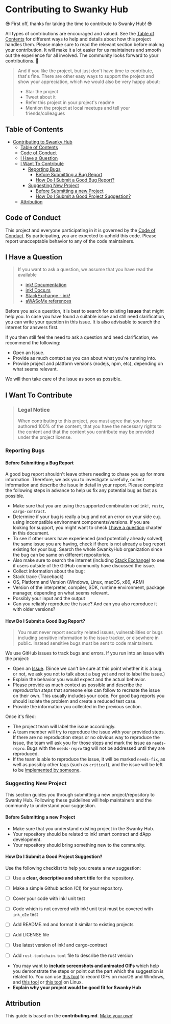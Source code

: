 # Contributing to Swanky Hub

😎 First off, thanks for taking the time to contribute to Swanky Hub! 😎

All types of contributions are encouraged and valued. See the [Table of Contents](#table-of-contents) for different ways to help and details about how this project handles them. Please make sure to read the relevant section before making your contribution. It will make it a lot easier for us maintainers and smooth out the experience for all involved. The community looks forward to your contributions. 🎉

> And if you like the project, but just don't have time to contribute, that's fine. There are other easy ways to support the project and show your appreciation, which we would also be very happy about:
> - Star the project
> - Tweet about it
> - Refer this project in your project's readme
> - Mention the project at local meetups and tell your friends/colleagues


## Table of Contents

- [Contributing to Swanky Hub](#contributing-to-swanky-hub)
  - [Table of Contents](#table-of-contents)
  - [Code of Conduct](#code-of-conduct)
  - [I Have a Question](#i-have-a-question)
  - [I Want To Contribute](#i-want-to-contribute)
    - [Reporting Bugs](#reporting-bugs)
      - [Before Submitting a Bug Report](#before-submitting-a-bug-report)
      - [How Do I Submit a Good Bug Report?](#how-do-i-submit-a-good-bug-report)
    - [Suggesting New Project](#suggesting-new-project)
      - [Before Submitting a new Project](#before-submitting-a-new-project)
      - [How Do I Submit a Good Project Suggestion?](#how-do-i-submit-a-good-project-suggestion)
  - [Attribution](#attribution)


## Code of Conduct

This project and everyone participating in it is governed by the
[Code of Conduct](./CODE_OF_CONDUCT.md).
By participating, you are expected to uphold this code. Please report unacceptable behavior to any of the code maintainers.


## I Have a Question

> If you want to ask a question, we assume that you have read the available 
> * [ink! Documentation]([Docs](https://use.ink/))
> * [ink! Docs.rs](https://docs.rs/ink/4.0.0/ink/)
> * [StackExchange - ink!](https://substrate.stackexchange.com/questions/tagged/ink)
> * [aWASoMe references](https://github.com/swankyhub/aWASoMe)

Before you ask a question, it is best to search for existing **Issues** that might help you. In case you have found a suitable issue and still need clarification, you can write your question in this issue. It is also advisable to search the internet for answers first.

If you then still feel the need to ask a question and need clarification, we recommend the following:

- Open an Issue.
- Provide as much context as you can about what you're running into.
- Provide project and platform versions (nodejs, npm, etc), depending on what seems relevant.

We will then take care of the issue as soon as possible.



## I Want To Contribute

> ### Legal Notice 
> When contributing to this project, you must agree that you have authored 100% of the content, that you have the necessary rights to the content and that the content you contribute may be provided under the project license.

### Reporting Bugs


#### Before Submitting a Bug Report

A good bug report shouldn't leave others needing to chase you up for more information. Therefore, we ask you to investigate carefully, collect information and describe the issue in detail in your report. Please complete the following steps in advance to help us fix any potential bug as fast as possible.

- Make sure that you are using the supported combination od `ink!`,  `rustc`, `cargo-contract`.
- Determine if your bug is really a bug and not an error on your side e.g. using incompatible environment components/versions. If you are looking for support, you might want to check [I have a question](#i-have-a-question) chapter in this document.
- To see if other users have experienced (and potentially already solved) the same issue you are having, check if there is not already a bug report existing for your bug. Search the whole SwankyHub organization since the bug can be same on different repositories.
- Also make sure to search the internet (including [Stack Exchange](https://substrate.stackexchange.com/questions/tagged/ink)) to see if users outside of the GitHub community have discussed the issue.
- Collect information about the bug:
- Stack trace (Traceback)
- OS, Platform and Version (Windows, Linux, macOS, x86, ARM)
- Version of the interpreter, compiler, SDK, runtime environment, package manager, depending on what seems relevant.
- Possibly your input and the output
- Can you reliably reproduce the issue? And can you also reproduce it with older versions?


#### How Do I Submit a Good Bug Report?

> You must never report security related issues, vulnerabilities or bugs including sensitive information to the issue tracker, or elsewhere in public. Instead sensitive bugs must be sent to code maintainers.


We use GitHub issues to track bugs and errors. If you run into an issue with the project:

- Open an [Issue](/issues/new). (Since we can't be sure at this point whether it is a bug or not, we ask you not to talk about a bug yet and not to label the issue.)
- Explain the behavior you would expect and the actual behavior.
- Please provide as much context as possible and describe the *reproduction steps* that someone else can follow to recreate the issue on their own. This usually includes your code. For good bug reports you should isolate the problem and create a reduced test case.
- Provide the information you collected in the previous section.

Once it's filed:

- The project team will label the issue accordingly.
- A team member will try to reproduce the issue with your provided steps. If there are no reproduction steps or no obvious way to reproduce the issue, the team will ask you for those steps and mark the issue as `needs-repro`. Bugs with the `needs-repro` tag will not be addressed until they are reproduced.
- If the team is able to reproduce the issue, it will be marked `needs-fix`, as well as possibly other tags (such as `critical`), and the issue will be left to be [implemented by someone](#your-first-code-contribution).




### Suggesting New Project

This section guides you through submitting a new project/repository to Swanky Hub.
Following these guidelines will help maintainers and the community to understand your suggestion.


#### Before Submitting a new Project

- Make sure that you understand existing project in the Swanky Hub.
- Your repository should be related to ink! smart contract and dApp development.
- Your repository should bring something new to the community.


#### How Do I Submit a Good Project Suggestion?

Use the following checklist to help you create a new suggestion:

* [ ] Use a **clear, descriptive and short title** for the repository.
* [ ] Make a simple Github action (CI) for your repository.
* [ ] Cover your code with ink! unit test
* [ ] Code which is not covered with ink! unit test must be covered with `ink_e2e` test
* [ ] Add README.md and format it similar to existing projects
* [ ] Add LICENSE file
* [ ] Use latest version of ink! and cargo-contract
* [ ] Add `rust-toolchain.toml` file to describe the rust version



- You may want to **include screenshots and animated GIFs** which help you demonstrate the steps or point out the part which the suggestion is related to. You can use [this tool](https://www.cockos.com/licecap/) to record GIFs on macOS and Windows, and [this tool](https://github.com/colinkeenan/silentcast) or [this tool](https://github.com/GNOME/byzanz) on Linux. 
- **Explain why your project would be good fit for Swanky Hub** 



## Attribution
This guide is based on the **contributing.md**. [Make your own](https://contributing.md/)!

